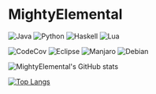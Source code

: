 # MightyElemental

![Java](https://img.shields.io/badge/java-00599C.svg?style=for-the-badge&logo=openjdk&logoColor=white)
![Python](https://img.shields.io/badge/python-00599C.svg?style=for-the-badge&logo=python&logoColor=white)
![Haskell](https://img.shields.io/badge/haskell-00599C.svg?style=for-the-badge&logo=haskell&logoColor=white)
![Lua](https://img.shields.io/badge/Lua-00599C?logo=lua&logoColor=fff&style=for-the-badge)

![CodeCov](https://img.shields.io/badge/CodeCov-F01F7A?logo=codecov&logoColor=fff&style=for-the-badge)
![Eclipse](https://img.shields.io/badge/Eclipse-2C2255?logo=eclipseide&logoColor=fff&style=for-the-badge)
![Manjaro](https://img.shields.io/badge/Manjaro-32C05C?logo=manjaro&logoColor=fff&style=for-the-badge)
![Debian](https://img.shields.io/badge/Debian-D70751?logo=debian&logoColor=fff&style=for-the-badge)

![MightyElemental's GitHub stats](https://github-readme-stats.vercel.app/api?username=MightyElemental&theme=merko&count_private=true&show_icons=true)

[![Top Langs](https://github-readme-stats.vercel.app/api/top-langs/?username=MightyElemental&theme=merko&layout=compact&hide=maxscript)](https://github.com/anuraghazra/github-readme-stats)

<!--
Here are some ideas to get you started:

- 🔭 I’m currently working on ...
- 🌱 I’m currently learning ...
- 👯 I’m looking to collaborate on ...
- 🤔 I’m looking for help with ...
- 💬 Ask me about ...
- 📫 How to reach me: ...
- ⚡ Fun fact: ...
-->
